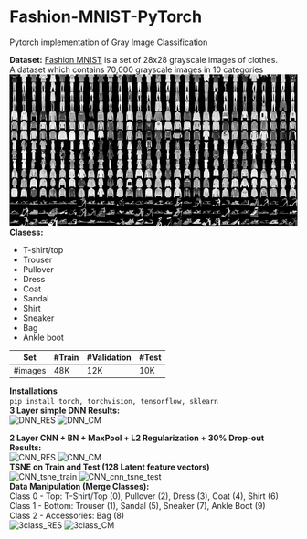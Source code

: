 # Fashion-MNIST-PyTorch
Pytorch implementation of Gray Image Classification 


**Dataset:**
[Fashion MNIST](https://www.kaggle.com/datasets/zalando-research/fashionmnist)
is a set of 28x28 grayscale images of clothes.  
A dataset which contains 70,000 grayscale images in 10 categories  
![Data](./images/fashion-mnist.png)  
**Clasess:**    
- T-shirt/top
- Trouser
- Pullover
- Dress
- Coat
- Sandal
- Shirt
- Sneaker
- Bag
- Ankle boot  

Set | #Train | #Validation | #Test |
--- | --- | --- | --- |
#images | 48K | 12K | 10K |  

**Installations**  
```pip install torch, torchvision, tensorflow, sklearn```  
**3 Layer simple DNN Results:**  
![DNN_RES](./images/DNN.jpg) ![DNN_CM](./images/DNN_cm.jpg)  

**2 Layer CNN + BN + MaxPool + L2 Regularization + 30% Drop-out Results:**  
![CNN_RES](./images/cnn_res.jpg) ![CNN_CM](./images/cnn_cm.jpg)   
**TSNE on Train and Test (128 Latent feature vectors)**  
![CNN_tsne_train](./images/cnn_tsne_train.jpg) ![CNN_cnn_tsne_test](./images/cnn_tsne_test.jpg)  
**Data Manipulation (Merge Classes):**  
Class 0 - Top: T-Shirt/Top (0), Pullover (2), Dress (3), Coat (4), Shirt (6)  
Class 1 - Bottom: Trouser (1), Sandal (5), Sneaker (7), Ankle Boot (9)  
Class 2 - Accessories: Bag (8)  
![3class_RES](./images/3class_res.png) ![3class_CM](./images/3class_cm.png)   


